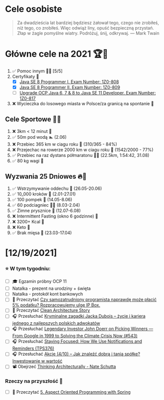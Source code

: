 Cele osobiste
==============
> Za dwadzieścia lat bardziej będziesz żałował tego, czego nie zrobiłeś, niż tego, co zrobiłeś. Więc odwiąż liny, opuść bezpieczną przystań. Złap w żagle pomyślne wiatry. Podróżuj, śnij, odkrywaj.
> — Mark Twain

# Główne cele na 2021 🏆🥇
1. ✅ Pomoc innym 🧚‍♂️ [5/5]
2. Certyfikaty 📜
   - [x] [Java SE 8 Programmer I. Exam Number: 1Z0-808](https://education.oracle.com/es/java-se-8-programmer-ii/pexam_1Z0-808)
   - [x] [Java SE 8 Programmer II. Exam Number: 1Z0-809](https://education.oracle.com/es/java-se-8-programmer-ii/pexam_1Z0-809)
   - [ ]  [Upgrade OCP Java 6, 7 & 8 to Java SE 11 Developer. Exam Number: 1Z0-817](https://education.oracle.com/upgrade-ocp-java-6-7-8-to-java-se-11-developer/pexam_1Z0-817)
3. ❌ Wycieczka do losowego miasta w Polsce/za granicą na spontanie 🚙

## Cele Sportowe 💪🥈
1. ❌ 3km < 12 minut 👟
2. ✅ 50m pod wodą 🏊 (2.06)
3. ❌ Przebiec 365 km w ciagu roku 🏃 (310/365 - 84%)
4. ❌ Przejechac na rowerze 2000 km w ciagu roku 🚴 (1542/2000 - 77%)
5. ✅ Przebiec na raz dystans półmaratonu 🏃‍♀️ (22.5km, 1:54:42, 31.08)
6. ✅ 80 kg wagi 💪

## Wyzwania 25 Dniowes 🔥🥉
1. ✅ Wstrzymywanie oddechu 🧘 (26.05-20.06)
2. ✅ 10_000 kroków 🦶 (2.01-27.01)
3. ✅ 100 pompek 🙇 (14.05-8.06)
4. ✅ 60 podciagniec 🏋️‍♂️ (8.03-2.04)
5. ✅ Zimne prysznice 🚿 (12.07-6.08)
6. ❌ Intermittent Fasting (okno 6 godzinne) 🥪
7. ❌ 3200+ Kcal 🍌
8. ❌ Keto 🥑
9. ✅ Brak mięsa 🍎 (23.03-17.04)

# [12/19/2021]
### ⭐ W tym tygodniu:
- [ ] 🎓 Egzamin próbny OCP 11
- [ ] Natalka - prezent na urodziny + święta
- [ ] Natalka - protokół kont bankowych
- [ ] 📗 Przeczytać [Czy samozatrudniony programista naprawdę może płacić 5% podatku? Rozpracowujemy ulgę IP Box.](https://programistanaswoim.pl/czy-samozatrudniony-programista-naprawde-moze-placic-5-podatku-rozpracowujemy-ulge-ip-box/) 
- [ ] 📗 Przeczytać [Clean Architecture Story](https://blog.allegro.tech/2021/12/clean-architecture-story.html) 
- [ ] 🎧 Przesłuchać [Kryminalne zagadki Jacka Dubois – życie i kariera jednego z najlepszych polskich adwokatów](https://zaprojektujswojezycie.pl/kryminalne-zagadki-jacka-dubois-zycie-i-kariera-jednego-z-najlepszych-polskich-adwokatow/)
- [ ] 🎧 Przesłuchać [Legendary Investor John Doerr on Picking Winners — From Google in 1999 to Solving the Climate Crisis Now (#543)](https://tim.blog/2021/11/03/john-doerr/)
- [ ] 🎧 Przesłuchać [Staying Focused: How We Use Notifications and Reminders (TPS376)](https://www.asianefficiency.com/productivity/376-notifications-and-reminders/)
- [ ] 🎧 Przesłuchać [Akcje (4/10) – Jak znaleźć dobrą i tanią spółkę? Inwestowanie w wartość](https://inwestomat.eu/jak-znalezc-dobra-i-tania-spolke/)
- [ ] 📽️ Obejrzeć [Thinking Architecturally - Nate Schutta](https://youtu.be/0qIS92vs33w)

### Rzeczy na przyszłość 🏅
- [ ] 📗 Przeczytać [5. Aspect Oriented Programming with Spring](https://docs.spring.io/spring-framework/docs/current/reference/html/core.html#aop)
